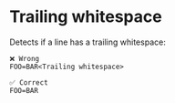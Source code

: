 # Trailing whitespace

Detects if a line has a trailing whitespace:

```env
❌ Wrong
FOO=BAR<Trailing whitespace>

✅ Correct
FOO=BAR
```

